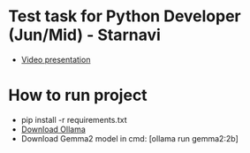 # Test task for Python Developer (Jun/Mid) - Starnavi
- [Video presentation](youtube.com)

# How to run project
- pip install -r requirements.txt
- [Download Ollama](https://ollama.com/download)
- Download Gemma2 model in cmd: [ollama run gemma2:2b]
